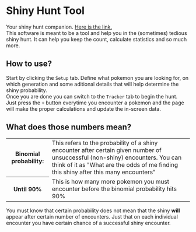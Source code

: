 # Shiny Hunt Tool
Your shiny hunt companion. [Here is the link.](https://adansinacento.github.io/Shiny-Hunt-Tool/)    
This software is meant to be a tool and help you in the (sometimes) tedious shiny hunt. It can help you keep the count, calculate statistics and so much more.

## How to use?
Start by clicking the `Setup` tab. Define what pokemon you are looking for, on which generation and some aditional details that will help determine the shiny probability.  
Once you are done you can switch to the `Tracker` tab to begin the hunt.  
Just press the `+` button everytime you encounter a pokemon and the page will make the proper calculations and update the in-screen data.

## What does those numbers mean?
<table>
  <tr>
    <th>Binomial probability:</th>
    <td>
      This refers to the probability of a shiny encounter after certain given number of unsuccessful (non-shiny) encounters. 
      You can think of it as "What are the odds of me finding this shiny after this many encounters"
    </td>
  </tr>
  <tr>
    <th>Until 90%</th>
    <td>This is how many more pokemon you must encounter before the binomial probability hits 90%</td>
  </tr>
</table>

You must know that certain probability does not mean that the shiny **will** appear after certain number of encounters. Just that on each individual encounter you have
certain chance of a successful shiny encounter.
